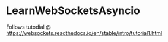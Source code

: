 # LearnWebSocketsAsyncio
Follows tutodial @ https://websockets.readthedocs.io/en/stable/intro/tutorial1.html
